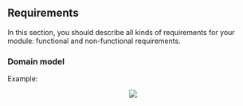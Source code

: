 
## Requirements

In this section, you should describe all kinds of requirements for your module: functional and non-functional requirements.

### Domain model

Example:
 <p align="center" justify="center">
  <img src="https://user-images.githubusercontent.com/92693155/224856413-7a6dbe0a-fd24-44f3-8265-622850fe5da0.jpg">
</p>
